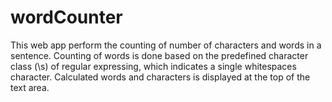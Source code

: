 # wordCounter
This web app perform the counting of number of characters and words in a sentence. 
Counting of words is done based on the predefined character class (\s) of regular expressing, which indicates a single whitespaces character.
Calculated words and characters is displayed at the top of the text area.
